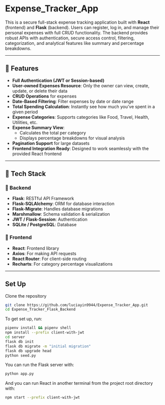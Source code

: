 # Expense_Tracker_App

This is a secure full-stack expense tracking application built with **React** (frontend) and **Flask** (backend). Users can register, log in, and manage their personal expenses with full CRUD functionality. The backend provides robust APIs with authentication, secure access control, filtering, categorization, and analytical features like summary and percentage breakdowns.

---


## 🔐 Features

- **Full Authentication (JWT or Session-based)**
- **User-owned Expenses Resource**: Only the owner can view, create, update, or delete their data
- **CRUD Operations** for expenses
- **Date-Based Filtering**: Filter expenses by date or date range
- **Total Spending Calculation**: Instantly see how much you’ve spent in a given period
- **Expense Categories**: Supports categories like Food, Travel, Health, Utilities, etc.
- **Expense Summary View**:
  - Calculates the total per category
  - Displays percentage breakdowns for visual analysis
- **Pagination Support** for large datasets
- **Frontend Integration Ready**: Designed to work seamlessly with the provided React frontend

---



## 🧠 Tech Stack

### 🔧 Backend
- **Flask**: RESTful API Framework
- **Flask-SQLAlchemy**: ORM for database interaction
- **Flask-Migrate**: Handles database migrations
- **Marshmallow**: Schema validation & serialization
- **JWT / Flask-Session**: Authentication
- **SQLite / PostgreSQL**: Database

### 🎨 Frontend
- **React**: Frontend library
- **Axios**: For making API requests
- **React Router**: For client-side routing
- **Recharts**: For category percentage visualizations 

---


## Set Up

 Clone the repository
   ```bash
   git clone https://github.com/luciayin9944/Expense_Tracker_App.git
   cd Expense_Tracker_Flask_Backend
  ```


To get set up, run:

```bash
pipenv install && pipenv shell
npm install --prefix client-with-jwt
cd server
flask db init
flask db migrate -m "initial migration"
flask db upgrade head
python seed.py
```

You can run the Flask server with:

```bash
python app.py
```
And you can run React in another terminal from the project root directory with:

```bash
npm start --prefix client-with-jwt
```
